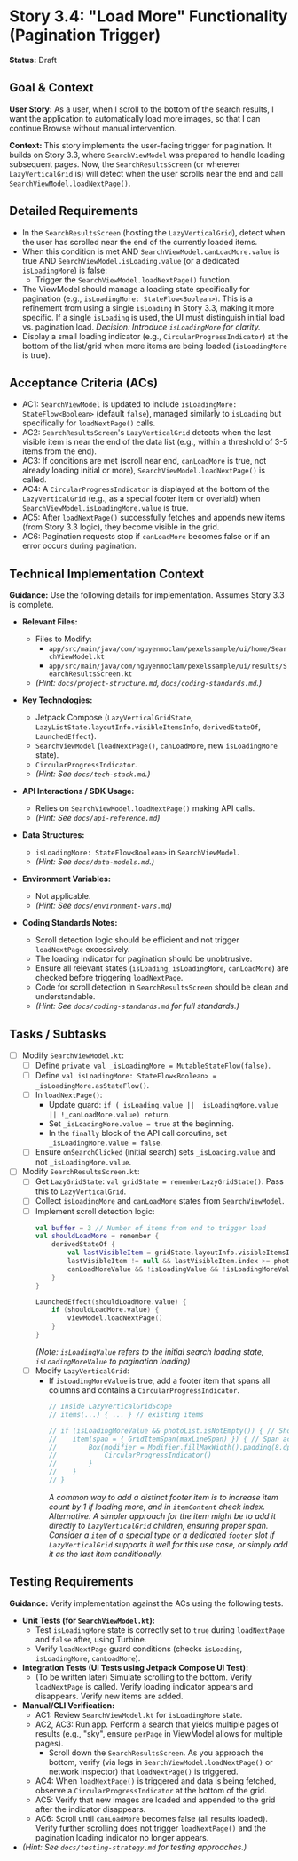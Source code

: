 
# Story 3.4: "Load More" Functionality (Pagination Trigger)

**Status:** Draft

## Goal & Context

**User Story:** As a user, when I scroll to the bottom of the search results, I want the application to automatically load more images, so that I can continue Browse without manual intervention.

**Context:** This story implements the user-facing trigger for pagination. It builds on Story 3.3, where `SearchViewModel` was prepared to handle loading subsequent pages. Now, the `SearchResultsScreen` (or wherever `LazyVerticalGrid` is) will detect when the user scrolls near the end and call `SearchViewModel.loadNextPage()`.

## Detailed Requirements

* In the `SearchResultsScreen` (hosting the `LazyVerticalGrid`), detect when the user has scrolled near the end of the currently loaded items.
* When this condition is met AND `SearchViewModel.canLoadMore.value` is true AND `SearchViewModel.isLoading.value` (or a dedicated `isLoadingMore`) is false:
    * Trigger the `SearchViewModel.loadNextPage()` function.
* The ViewModel should manage a loading state specifically for pagination (e.g., `isLoadingMore: StateFlow<Boolean>`). This is a refinement from using a single `isLoading` in Story 3.3, making it more specific. If a single `isLoading` is used, the UI must distinguish initial load vs. pagination load. *Decision: Introduce `isLoadingMore` for clarity.*
* Display a small loading indicator (e.g., `CircularProgressIndicator`) at the bottom of the list/grid when more items are being loaded (`isLoadingMore` is true).

## Acceptance Criteria (ACs)

-   AC1: `SearchViewModel` is updated to include `isLoadingMore: StateFlow<Boolean>` (default `false`), managed similarly to `isLoading` but specifically for `loadNextPage()` calls.
-   AC2: `SearchResultsScreen`'s `LazyVerticalGrid` detects when the last visible item is near the end of the data list (e.g., within a threshold of 3-5 items from the end).
-   AC3: If conditions are met (scroll near end, `canLoadMore` is true, not already loading initial or more), `SearchViewModel.loadNextPage()` is called.
-   AC4: A `CircularProgressIndicator` is displayed at the bottom of the `LazyVerticalGrid` (e.g., as a special footer item or overlaid) when `SearchViewModel.isLoadingMore.value` is true.
-   AC5: After `loadNextPage()` successfully fetches and appends new items (from Story 3.3 logic), they become visible in the grid.
-   AC6: Pagination requests stop if `canLoadMore` becomes false or if an error occurs during pagination.

## Technical Implementation Context

**Guidance:** Use the following details for implementation. Assumes Story 3.3 is complete.

-   **Relevant Files:**
    -   Files to Modify:
        -   `app/src/main/java/com/nguyenmoclam/pexelssample/ui/home/SearchViewModel.kt`
        -   `app/src/main/java/com/nguyenmoclam/pexelssample/ui/results/SearchResultsScreen.kt`
    -   _(Hint: `docs/project-structure.md`, `docs/coding-standards.md`.)_

-   **Key Technologies:**
    -   Jetpack Compose (`LazyVerticalGridState`, `LazyListState.layoutInfo.visibleItemsInfo`, `derivedStateOf`, `LaunchedEffect`).
    -   `SearchViewModel` (`loadNextPage()`, `canLoadMore`, new `isLoadingMore` state).
    -   `CircularProgressIndicator`.
    -   _(Hint: See `docs/tech-stack.md`.)_

-   **API Interactions / SDK Usage:**
    -   Relies on `SearchViewModel.loadNextPage()` making API calls.
    -   _(Hint: See `docs/api-reference.md`)_

-   **Data Structures:**
    -   `isLoadingMore: StateFlow<Boolean>` in `SearchViewModel`.
    -   _(Hint: See `docs/data-models.md`.)_

-   **Environment Variables:**
    -   Not applicable.
    -   _(Hint: See `docs/environment-vars.md`)_

-   **Coding Standards Notes:**
    -   Scroll detection logic should be efficient and not trigger `loadNextPage` excessively.
    -   The loading indicator for pagination should be unobtrusive.
    -   Ensure all relevant states (`isLoading`, `isLoadingMore`, `canLoadMore`) are checked before triggering `loadNextPage`.
    -   Code for scroll detection in `SearchResultsScreen` should be clean and understandable.
    -   _(Hint: See `docs/coding-standards.md` for full standards.)_

## Tasks / Subtasks

-   [ ] Modify `SearchViewModel.kt`:
    -   [ ] Define `private val _isLoadingMore = MutableStateFlow(false)`.
    -   [ ] Define `val isLoadingMore: StateFlow<Boolean> = _isLoadingMore.asStateFlow()`.
    -   [ ] In `loadNextPage()`:
        -   Update guard: `if (_isLoading.value || _isLoadingMore.value || !_canLoadMore.value) return`.
        -   Set `_isLoadingMore.value = true` at the beginning.
        -   In the `finally` block of the API call coroutine, set `_isLoadingMore.value = false`.
    -   [ ] Ensure `onSearchClicked` (initial search) sets `_isLoading.value` and not `_isLoadingMore.value`.
-   [ ] Modify `SearchResultsScreen.kt`:
    -   [ ] Get `LazyGridState`: `val gridState = rememberLazyGridState()`. Pass this to `LazyVerticalGrid`.
    -   [ ] Collect `isLoadingMore` and `canLoadMore` states from `SearchViewModel`.
    -   [ ] Implement scroll detection logic:
        ```kotlin
        val buffer = 3 // Number of items from end to trigger load
        val shouldLoadMore = remember {
            derivedStateOf {
                val lastVisibleItem = gridState.layoutInfo.visibleItemsInfo.lastOrNull()
                lastVisibleItem != null && lastVisibleItem.index >= photoList.size - 1 - buffer &&
                canLoadMoreValue && !isLoadingValue && !isLoadingMoreValue // isLoadingValue is initial load
            }
        }

        LaunchedEffect(shouldLoadMore.value) {
            if (shouldLoadMore.value) {
                viewModel.loadNextPage()
            }
        }
        ```
        *(Note: `isLoadingValue` refers to the initial search loading state, `isLoadingMoreValue` to pagination loading)*
    -   [ ] Modify `LazyVerticalGrid`:
        -   If `isLoadingMoreValue` is true, add a footer item that spans all columns and contains a `CircularProgressIndicator`.
            ```kotlin
            // Inside LazyVerticalGridScope
            // items(...) { ... } // existing items

            // if (isLoadingMoreValue && photoList.isNotEmpty()) { // Show only if there are items
            //    item(span = { GridItemSpan(maxLineSpan) }) { // Span across all columns
            //        Box(modifier = Modifier.fillMaxWidth().padding(8.dp), contentAlignment = Alignment.Center) {
            //            CircularProgressIndicator()
            //        }
            //    }
            // }
            ```
            *A common way to add a distinct footer item is to increase item count by 1 if loading more, and in `itemContent` check index.*
            *Alternative: A simpler approach for the item might be to add it directly to `LazyVerticalGrid` children, ensuring proper span.*
            *Consider a `item` of a special type or a dedicated `footer` slot if `LazyVerticalGrid` supports it well for this use case, or simply add it as the last item conditionally.*

## Testing Requirements

**Guidance:** Verify implementation against the ACs using the following tests.
-   **Unit Tests (for `SearchViewModel.kt`):**
    -   Test `isLoadingMore` state is correctly set to `true` during `loadNextPage` and `false` after, using Turbine.
    -   Verify `loadNextPage` guard conditions (checks `isLoading`, `isLoadingMore`, `canLoadMore`).
-   **Integration Tests (UI Tests using Jetpack Compose UI Test):**
    -   (To be written later) Simulate scrolling to the bottom. Verify `loadNextPage` is called. Verify loading indicator appears and disappears. Verify new items are added.
-   **Manual/CLI Verification:**
    -   AC1: Review `SearchViewModel.kt` for `isLoadingMore` state.
    -   AC2, AC3: Run app. Perform a search that yields multiple pages of results (e.g., "sky", ensure `perPage` in ViewModel allows for multiple pages).
        -   Scroll down the `SearchResultsScreen`. As you approach the bottom, verify (via logs in `SearchViewModel.loadNextPage()` or network inspector) that `loadNextPage()` is triggered.
    -   AC4: When `loadNextPage()` is triggered and data is being fetched, observe a `CircularProgressIndicator` at the bottom of the grid.
    -   AC5: Verify that new images are loaded and appended to the grid after the indicator disappears.
    -   AC6: Scroll until `canLoadMore` becomes false (all results loaded). Verify further scrolling does not trigger `loadNextPage()` and the pagination loading indicator no longer appears.
-   _(Hint: See `docs/testing-strategy.md` for testing approaches.)_
